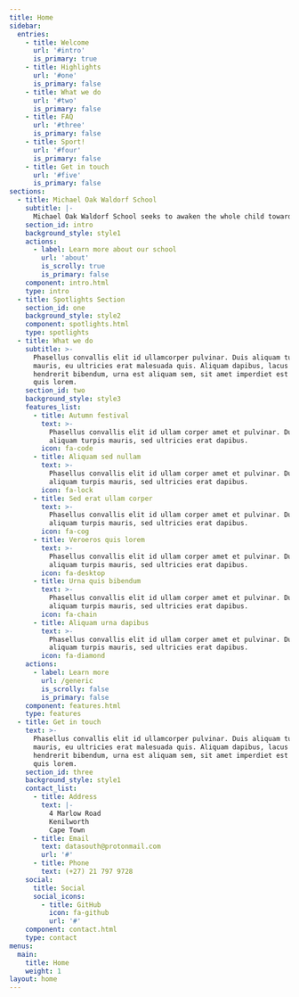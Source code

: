 ```yaml
---
title: Home
sidebar:
  entries:
    - title: Welcome
      url: '#intro'
      is_primary: true
    - title: Highlights 
      url: '#one'
      is_primary: false
    - title: What we do
      url: '#two'
      is_primary: false
    - title: FAQ
      url: '#three'
      is_primary: false
    - title: Sport!
      url: '#four'
      is_primary: false
    - title: Get in touch
      url: '#five'
      is_primary: false
sections:
  - title: Michael Oak Waldorf School
    subtitle: |-
      Michael Oak Waldorf School seeks to awaken the whole child towards creative responsibility, developing confident, balanced individuals empowered to work with the challenges of today and tomorrow.
    section_id: intro
    background_style: style1
    actions:
      - label: Learn more about our school
        url: 'about'
        is_scrolly: true
        is_primary: false
    component: intro.html
    type: intro
  - title: Spotlights Section
    section_id: one
    background_style: style2
    component: spotlights.html
    type: spotlights
  - title: What we do
    subtitle: >-
      Phasellus convallis elit id ullamcorper pulvinar. Duis aliquam turpis
      mauris, eu ultricies erat malesuada quis. Aliquam dapibus, lacus eget
      hendrerit bibendum, urna est aliquam sem, sit amet imperdiet est velit
      quis lorem.
    section_id: two
    background_style: style3
    features_list:
      - title: Autumn festival
        text: >-
          Phasellus convallis elit id ullam corper amet et pulvinar. Duis
          aliquam turpis mauris, sed ultricies erat dapibus.
        icon: fa-code
      - title: Aliquam sed nullam
        text: >-
          Phasellus convallis elit id ullam corper amet et pulvinar. Duis
          aliquam turpis mauris, sed ultricies erat dapibus.
        icon: fa-lock
      - title: Sed erat ullam corper
        text: >-
          Phasellus convallis elit id ullam corper amet et pulvinar. Duis
          aliquam turpis mauris, sed ultricies erat dapibus.
        icon: fa-cog
      - title: Veroeros quis lorem
        text: >-
          Phasellus convallis elit id ullam corper amet et pulvinar. Duis
          aliquam turpis mauris, sed ultricies erat dapibus.
        icon: fa-desktop
      - title: Urna quis bibendum
        text: >-
          Phasellus convallis elit id ullam corper amet et pulvinar. Duis
          aliquam turpis mauris, sed ultricies erat dapibus.
        icon: fa-chain
      - title: Aliquam urna dapibus
        text: >-
          Phasellus convallis elit id ullam corper amet et pulvinar. Duis
          aliquam turpis mauris, sed ultricies erat dapibus.
        icon: fa-diamond
    actions:
      - label: Learn more
        url: /generic
        is_scrolly: false
        is_primary: false
    component: features.html
    type: features
  - title: Get in touch
    text: >-
      Phasellus convallis elit id ullamcorper pulvinar. Duis aliquam turpis
      mauris, eu ultricies erat malesuada quis. Aliquam dapibus, lacus eget
      hendrerit bibendum, urna est aliquam sem, sit amet imperdiet est velit
      quis lorem.
    section_id: three
    background_style: style1
    contact_list:
      - title: Address
        text: |-
          4 Marlow Road
          Kenilworth
          Cape Town
      - title: Email
        text: datasouth@protonmail.com
        url: '#'
      - title: Phone
        text: (+27) 21 797 9728
    social:
      title: Social
      social_icons:
        - title: GitHub
          icon: fa-github
          url: '#'
    component: contact.html
    type: contact
menus:
  main:
    title: Home
    weight: 1
layout: home
---
```

